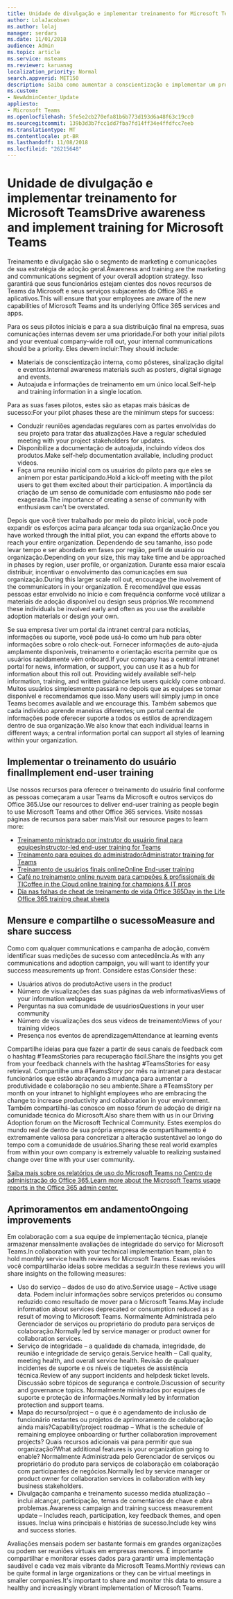 ```yaml
---
title: Unidade de divulgação e implementar treinamento for Microsoft Teams
author: LolaJacobsen
ms.author: lolaj
manager: serdars
ms.date: 11/01/2018
audience: Admin
ms.topic: article
ms.service: msteams
ms.reviewer: karuanag
localization_priority: Normal
search.appverid: MET150
description: Saiba como aumentar a conscientização e implementar um programa de treinamento para a adoção de Teams da Microsoft.
ms.custom:
- NewAdminCenter_Update
appliesto:
- Microsoft Teams
ms.openlocfilehash: 5fe5e2cb270efa81b6b773d193d6a48f63c19cc0
ms.sourcegitcommit: 139b3d3b7fcc1dd7fba7fd14ff34e4ffdfcc7eeb
ms.translationtype: MT
ms.contentlocale: pt-BR
ms.lasthandoff: 11/08/2018
ms.locfileid: "26215648"
---
```

# <a name="drive-awareness-and-implement-training-for-microsoft-teams"></a><span data-ttu-id="feeaf-103">Unidade de divulgação e implementar treinamento for Microsoft Teams</span><span class="sxs-lookup"><span data-stu-id="feeaf-103">Drive awareness and implement training for Microsoft Teams</span></span>

<span data-ttu-id="feeaf-104">Treinamento e divulgação são o segmento de marketing e comunicações de sua estratégia de adoção geral.</span><span class="sxs-lookup"><span data-stu-id="feeaf-104">Awareness and training are the marketing and communications segment of your overall adoption strategy.</span></span> <span data-ttu-id="feeaf-105">Isso garantirá que seus funcionários estejam cientes dos novos recursos de Teams da Microsoft e seus serviços subjacentes do Office 365 e aplicativos.</span><span class="sxs-lookup"><span data-stu-id="feeaf-105">This will ensure that your employees are aware of the new capabilities of Microsoft Teams and its underlying Office 365 services and apps.</span></span>
   
<span data-ttu-id="feeaf-106">Para os seus pilotos iniciais e para a sua distribuição final na empresa, suas comunicações internas devem ser uma prioridade.</span><span class="sxs-lookup"><span data-stu-id="feeaf-106">For both your initial pilots and your eventual company-wide roll out, your internal communications should be a priority.</span></span> <span data-ttu-id="feeaf-107">Eles devem incluir:</span><span class="sxs-lookup"><span data-stu-id="feeaf-107">They should include:</span></span>

- <span data-ttu-id="feeaf-108">Materiais de conscientização interna, como pôsteres, sinalização digital e eventos.</span><span class="sxs-lookup"><span data-stu-id="feeaf-108">Internal awareness materials such as posters, digital signage and events.</span></span>
- <span data-ttu-id="feeaf-109">Autoajuda e informações de treinamento em um único local.</span><span class="sxs-lookup"><span data-stu-id="feeaf-109">Self-help and training information in a single location.</span></span>

<span data-ttu-id="feeaf-110">Para as suas fases pilotos, estes são as etapas mais básicas de sucesso:</span><span class="sxs-lookup"><span data-stu-id="feeaf-110">For your pilot phases these are the minimum steps for success:</span></span>

- <span data-ttu-id="feeaf-111">Conduzir reuniões agendadas regulares com as partes envolvidas do seu projeto para tratar das atualizações.</span><span class="sxs-lookup"><span data-stu-id="feeaf-111">Have a regular scheduled meeting with your project stakeholders for updates.</span></span>
- <span data-ttu-id="feeaf-112">Disponibilize a documentação de autoajuda, incluindo vídeos dos produtos.</span><span class="sxs-lookup"><span data-stu-id="feeaf-112">Make self-help documentation available, including product videos.</span></span>
- <span data-ttu-id="feeaf-113">Faça uma reunião inicial com os usuários do piloto para que eles se animem por estar participando.</span><span class="sxs-lookup"><span data-stu-id="feeaf-113">Hold a kick-off meeting with the pilot users to get them excited about their participation.</span></span> <span data-ttu-id="feeaf-114">A importância da criação de um senso de comunidade com entusiasmo não pode ser exagerada.</span><span class="sxs-lookup"><span data-stu-id="feeaf-114">The importance of creating a sense of community with enthusiasm can't be overstated.</span></span>

<span data-ttu-id="feeaf-115">Depois que você tiver trabalhado por meio do piloto inicial, você pode expandir os esforços acima para alcançar toda sua organização.</span><span class="sxs-lookup"><span data-stu-id="feeaf-115">Once you have worked through the initial pilot, you can expand the efforts above to reach your entire organization.</span></span> <span data-ttu-id="feeaf-116">Dependendo de seu tamanho, isso pode levar tempo e ser abordado em fases por região, perfil de usuário ou organização.</span><span class="sxs-lookup"><span data-stu-id="feeaf-116">Depending on your size, this may take time and be approached in phases by region, user profile, or organization.</span></span> <span data-ttu-id="feeaf-117">Durante essa maior escala distribuir, incentivar o envolvimento das comunicações em sua organização.</span><span class="sxs-lookup"><span data-stu-id="feeaf-117">During this larger scale roll out, encourage the involvement of the communicators in your organization.</span></span> <span data-ttu-id="feeaf-118">É recomendável que essas pessoas estar envolvido no início e com frequência conforme você utilizar a materiais de adoção disponível ou design seus próprios.</span><span class="sxs-lookup"><span data-stu-id="feeaf-118">We recommend these individuals be involved early and often as you use the available adoption materials or design your own.</span></span>

<span data-ttu-id="feeaf-119">Se sua empresa tiver um portal da intranet central para notícias, informações ou suporte, você pode usá-lo como um hub para obter informações sobre o rolo check-out. Fornecer informações de auto-ajuda amplamente disponíveis, treinamento e orientação escrita permite que os usuários rapidamente vêm onboard.</span><span class="sxs-lookup"><span data-stu-id="feeaf-119">If your company has a central intranet portal for news, information, or support, you can use it as a hub for information about this roll out. Providing widely available self-help information, training, and written guidance lets users quickly come onboard.</span></span> <span data-ttu-id="feeaf-120">Muitos usuários simplesmente passará no depois que as equipes se tornar disponível e recomendamos que isso.</span><span class="sxs-lookup"><span data-stu-id="feeaf-120">Many users will simply jump in once Teams becomes available and we encourage this.</span></span> <span data-ttu-id="feeaf-121">Também sabemos que cada indivíduo aprende maneiras diferentes; um portal central de informações pode oferecer suporte a todos os estilos de aprendizagem dentro de sua organização.</span><span class="sxs-lookup"><span data-stu-id="feeaf-121">We also know that each individual learns in different ways; a central information portal can support all styles of learning within your organization.</span></span>

## <a name="implement-end-user-training"></a><span data-ttu-id="feeaf-122">Implementar o treinamento do usuário final</span><span class="sxs-lookup"><span data-stu-id="feeaf-122">Implement end-user training</span></span>

<span data-ttu-id="feeaf-123">Use nossos recursos para oferecer o treinamento do usuário final conforme as pessoas começaram a usar Teams da Microsoft e outros serviços do Office 365.</span><span class="sxs-lookup"><span data-stu-id="feeaf-123">Use our resources to deliver end-user training as people begin to use Microsoft Teams and other Office 365 services.</span></span> <span data-ttu-id="feeaf-124">Visite nossas páginas de recursos para saber mais:</span><span class="sxs-lookup"><span data-stu-id="feeaf-124">Visit our resource pages to learn more:</span></span>

- [<span data-ttu-id="feeaf-125">Treinamento ministrado por instrutor do usuário final para equipes</span><span class="sxs-lookup"><span data-stu-id="feeaf-125">Instructor-led end-user training for Teams</span></span>](instructor-led-training-teams-landing-page.md)
- [<span data-ttu-id="feeaf-126">Treinamento para equipes do administrador</span><span class="sxs-lookup"><span data-stu-id="feeaf-126">Administrator training for Teams</span></span>](itadmin-readiness.md)
- [<span data-ttu-id="feeaf-127">Treinamento de usuários finais online</span><span class="sxs-lookup"><span data-stu-id="feeaf-127">Online End-user training</span></span>](enduser-training.md)
- [<span data-ttu-id="feeaf-128">Café no treinamento online nuvem para campeões & profissionais de TI</span><span class="sxs-lookup"><span data-stu-id="feeaf-128">Coffee in the Cloud online training for champions & IT pros</span></span>](https://aka.ms/CoffeeintheCloud) 
- [<span data-ttu-id="feeaf-129">Dia nas folhas de cheat de treinamento de vida Office 365</span><span class="sxs-lookup"><span data-stu-id="feeaf-129">Day in the Life Office 365 training cheat sheets</span></span>](https://aka.ms/O365AdoptionTools)

## <a name="measure-and-share-success"></a><span data-ttu-id="feeaf-130">Mensure e compartilhe o sucesso</span><span class="sxs-lookup"><span data-stu-id="feeaf-130">Measure and share success</span></span>

<span data-ttu-id="feeaf-131">Como com qualquer communications e campanha de adoção, convém identificar suas medições de sucesso com antecedência.</span><span class="sxs-lookup"><span data-stu-id="feeaf-131">As with any communications and adoption campaign, you will want to identify your success measurements up front.</span></span> <span data-ttu-id="feeaf-132">Considere estas:</span><span class="sxs-lookup"><span data-stu-id="feeaf-132">Consider these:</span></span>

- <span data-ttu-id="feeaf-133">Usuários ativos do produto</span><span class="sxs-lookup"><span data-stu-id="feeaf-133">Active users in the product</span></span>
- <span data-ttu-id="feeaf-134">Número de visualizações das suas páginas da web informativas</span><span class="sxs-lookup"><span data-stu-id="feeaf-134">Views of your information webpages</span></span>
- <span data-ttu-id="feeaf-135">Perguntas na sua comunidade de usuários</span><span class="sxs-lookup"><span data-stu-id="feeaf-135">Questions in your user community</span></span>
- <span data-ttu-id="feeaf-136">Número de visualizações dos seus vídeos de treinamento</span><span class="sxs-lookup"><span data-stu-id="feeaf-136">Views of your training videos</span></span>
- <span data-ttu-id="feeaf-137">Presença nos eventos de aprendizagem</span><span class="sxs-lookup"><span data-stu-id="feeaf-137">Attendance at learning events</span></span>

<span data-ttu-id="feeaf-138">Compartilhe ideias para que fazer a partir de seus canais de feedback com o hashtag #TeamsStories para recuperação fácil.</span><span class="sxs-lookup"><span data-stu-id="feeaf-138">Share the insights you get from your feedback channels with the hashtag #TeamsStories for easy retrieval.</span></span> <span data-ttu-id="feeaf-139">Compartilhe uma #TeamsStory por mês na intranet para destacar funcionários que estão abraçando a mudança para aumentar a produtividade e colaboração no seu ambiente.</span><span class="sxs-lookup"><span data-stu-id="feeaf-139">Share a #TeamsStory per month on your intranet to highlight employees who are embracing the change to increase productivity and collaboration in your environment.</span></span> <span data-ttu-id="feeaf-140">Também compartilhá-las conosco em nosso fórum de adoção de dirigir na comunidade técnica do Microsoft.</span><span class="sxs-lookup"><span data-stu-id="feeaf-140">Also share them with us in our Driving Adoption forum on the Microsoft Technical Community.</span></span> <span data-ttu-id="feeaf-141">Estes exemplos do mundo real de dentro de sua própria empresa de compartilhamento é extremamente valiosa para concretizar a alteração sustentável ao longo do tempo com a comunidade de usuários.</span><span class="sxs-lookup"><span data-stu-id="feeaf-141">Sharing these real world examples from within your own company is extremely valuable to realizing sustained change over time with your user community.</span></span>

[<span data-ttu-id="feeaf-142">Saiba mais sobre os relatórios de uso do Microsoft Teams no Centro de administração do Office 365.</span><span class="sxs-lookup"><span data-stu-id="feeaf-142">Learn more about the Microsoft Teams usage reports in the Office 365 admin center.</span></span>](teams-activity-reports.md)

## <a name="ongoing-improvements"></a><span data-ttu-id="feeaf-143">Aprimoramentos em andamento</span><span class="sxs-lookup"><span data-stu-id="feeaf-143">Ongoing improvements</span></span>

<span data-ttu-id="feeaf-144">Em colaboração com a sua equipe de implementação técnica, planeje armazenar mensalmente avaliações de integridade do serviço for Microsoft Teams.</span><span class="sxs-lookup"><span data-stu-id="feeaf-144">In collaboration with your technical implementation team, plan to hold monthly service health reviews for Microsoft Teams.</span></span> <span data-ttu-id="feeaf-145">Essas revisões você compartilharão ideias sobre medidas a seguir:</span><span class="sxs-lookup"><span data-stu-id="feeaf-145">In these reviews you will share insights on the following measures:</span></span>

- <span data-ttu-id="feeaf-146">Uso do serviço – dados de uso do ativo.</span><span class="sxs-lookup"><span data-stu-id="feeaf-146">Service usage – Active usage data.</span></span> <span data-ttu-id="feeaf-147">Podem incluir informações sobre serviços preteridos ou consumo reduzido como resultado de mover para o Microsoft Teams.</span><span class="sxs-lookup"><span data-stu-id="feeaf-147">May include information about services deprecated or consumption reduced as a result of moving to Microsoft Teams.</span></span>  <span data-ttu-id="feeaf-148">Normalmente Administrada pelo Gerenciador de serviços ou proprietário do produto para serviços de colaboração.</span><span class="sxs-lookup"><span data-stu-id="feeaf-148">Normally led by service manager or product owner for collaboration services.</span></span>
- <span data-ttu-id="feeaf-149">Serviço de integridade – a qualidade da chamada, integridade, de reunião e integridade de serviço gerais.</span><span class="sxs-lookup"><span data-stu-id="feeaf-149">Service health – Call quality, meeting health, and overall service health.</span></span> <span data-ttu-id="feeaf-150">Revisão de qualquer incidentes de suporte e os níveis de tíquetes de assistência técnica.</span><span class="sxs-lookup"><span data-stu-id="feeaf-150">Review of any support incidents and helpdesk ticket levels.</span></span> <span data-ttu-id="feeaf-151">Discussão sobre tópicos de segurança e controle.</span><span class="sxs-lookup"><span data-stu-id="feeaf-151">Discussion of security and governance topics.</span></span> <span data-ttu-id="feeaf-152">Normalmente ministrados por equipes de suporte e proteção de informações.</span><span class="sxs-lookup"><span data-stu-id="feeaf-152">Normally led by information protection and support teams.</span></span> 
- <span data-ttu-id="feeaf-153">Mapa do recurso/project – o que é o agendamento de inclusão de funcionário restantes ou projetos de aprimoramento de colaboração ainda mais?</span><span class="sxs-lookup"><span data-stu-id="feeaf-153">Capability/project roadmap – What is the schedule of remaining employee onboarding or further collaboration improvement projects?</span></span> <span data-ttu-id="feeaf-154">Quais recursos adicionais vai para permitir que sua organização?</span><span class="sxs-lookup"><span data-stu-id="feeaf-154">What additional features is your organization going to enable?</span></span> <span data-ttu-id="feeaf-155">Normalmente Administrada pelo Gerenciador de serviços ou proprietário do produto para serviços de colaboração em colaboração com participantes de negócios.</span><span class="sxs-lookup"><span data-stu-id="feeaf-155">Normally led by service manager or product owner for collaboration services in collaboration with key business stakeholders.</span></span> 
- <span data-ttu-id="feeaf-156">Divulgação campanha e treinamento sucesso medida atualização – inclui alcançar, participação, temas de comentários de chave e abra problemas.</span><span class="sxs-lookup"><span data-stu-id="feeaf-156">Awareness campaign and training success measurement update – Includes reach, participation, key feedback themes, and open issues.</span></span> <span data-ttu-id="feeaf-157">Inclua wins principais e histórias de sucesso.</span><span class="sxs-lookup"><span data-stu-id="feeaf-157">Include key wins and success stories.</span></span>
 
<span data-ttu-id="feeaf-158">Avaliações mensais podem ser bastante formais em grandes organizações ou podem ser reuniões virtuais em empresas menores. É importante compartilhar e monitorar esses dados para garantir uma implementação saudável e cada vez mais vibrante da Microsoft Teams.</span><span class="sxs-lookup"><span data-stu-id="feeaf-158">Monthly reviews can be quite formal in large organizations or they can be virtual meetings in smaller companies.It's important to share and monitor this data to ensure a healthy and increasingly vibrant implementation of Microsoft Teams.</span></span> 
